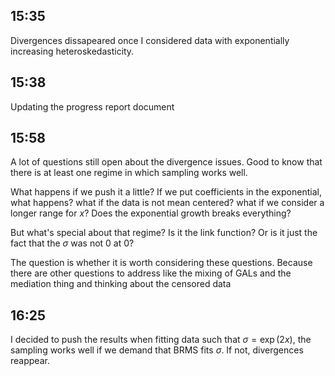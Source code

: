 ## 15:35

Divergences dissapeared once I considered data with exponentially increasing heteroskedasticity.

## 15:38

Updating the progress report document

## 15:58

A lot of questions still open about the divergence issues.
Good to know that there is at least one regime in which sampling works well.

What happens if we push it a little?
If we put coefficients in the exponential, what happens?
what if the data is not mean centered?
what if we consider a longer range for $x$? Does the exponential growth breaks everything?

But what's special about that regime?
Is it the link function?
Or is it just the fact that the $\sigma$ was not 0 at 0?

The question is whether it is worth considering these questions.
Because there are other questions to address
like the mixing of GALs
and the mediation thing
and thinking about the censored data

## 16:25

I decided to push the results
when fitting data such that $\sigma = \exp(2x)$, the sampling works well if we demand that BRMS fits $\sigma$. If not, divergences reappear.
